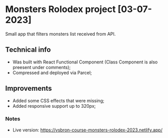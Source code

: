 # Monsters Rolodex project [03-07-2023]

Small app that filters monsters list received from API.

## Technical info

- Was built with React Functional Component (Class Component is also preesent under comments);
- Compressed and deployed via Parcel;

## Improvements

- Added some CSS effects that were missing;
- Added responsive support up to 320px;

### Notes

- Live version: https://vsbron-course-monsters-rolodex-2023.netlify.app/
